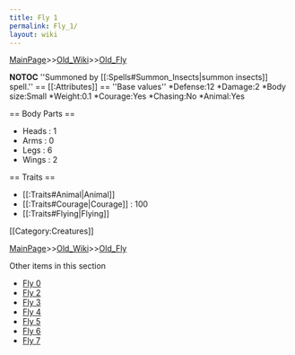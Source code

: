 ```yaml
---
title: Fly 1
permalink: Fly_1/
layout: wiki
---
```


[MainPage](/keeperrl_wiki/ "wikilink")>>[Old_Wiki](/keeperrl_wiki/Old_Wiki "wikilink")>>[Old_Fly](/keeperrl_wiki/Old_Fly "wikilink")

__NOTOC__
''Summoned by [[:Spells#Summon_Insects|summon insects]] spell.''
== [[:Attributes]] ==
''Base values''
*Defense:12
*Damage:2
*Body size:Small
*Weight:0.1
*Courage:Yes
*Chasing:No
*Animal:Yes

== Body Parts ==
* Heads : 1
* Arms : 0
* Legs : 6
* Wings : 2

== Traits ==
* [[:Traits#Animal|Animal]]
* [[:Traits#Courage|Courage]] : 100
* [[:Traits#Flying|Flying]]

[[Category:Creatures]]

[MainPage](/keeperrl_wiki/ "wikilink")>>[Old_Wiki](/keeperrl_wiki/Old_Wiki "wikilink")>>[Old_Fly](/keeperrl_wiki/Old_Fly "wikilink")

Other items in this section
-    [Fly 0](/keeperrl_wiki/Fly_0 "wikilink")
-    [Fly 2](/keeperrl_wiki/Fly_2 "wikilink")
-    [Fly 3](/keeperrl_wiki/Fly_3 "wikilink")
-    [Fly 4](/keeperrl_wiki/Fly_4 "wikilink")
-    [Fly 5](/keeperrl_wiki/Fly_5 "wikilink")
-    [Fly 6](/keeperrl_wiki/Fly_6 "wikilink")
-    [Fly 7](/keeperrl_wiki/Fly_7 "wikilink")
